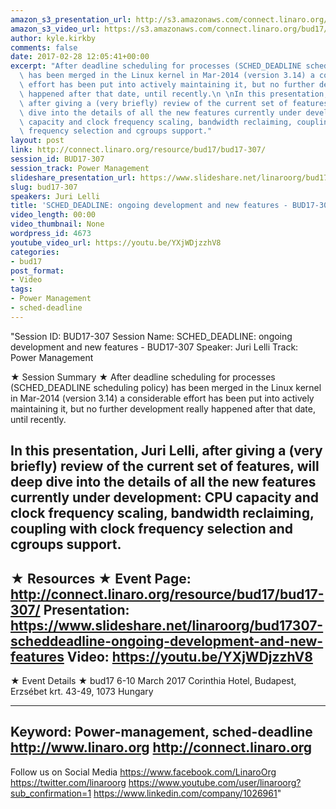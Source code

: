 ```yaml
---
amazon_s3_presentation_url: http://s3.amazonaws.com/connect.linaro.org/bud17/Presentations/BUD17-307%20-%20SCHED_DEADLINE-%20ongoing%20development%20and%20new%20features.pdf
amazon_s3_video_url: https://s3.amazonaws.com/connect.linaro.org/bud17/Videos/Wednesday/Bud17-307%20SCHED_DEADLINE%20%20ongoing%20development%20and%20new%20features.mp4
author: kyle.kirkby
comments: false
date: 2017-02-28 12:05:41+00:00
excerpt: "After deadline scheduling for processes (SCHED_DEADLINE scheduling policy)\
  \ has been merged in the Linux kernel in Mar-2014 (version 3.14) a considerable\
  \ effort has been put into actively maintaining it, but no further development really\
  \ happened after that date, until recently.\n \nIn this presentation, Juri Lelli,\
  \ after giving a (very briefly) review of the current set of features, will deep\
  \ dive into the details of all the new features currently under development: CPU\
  \ capacity and clock frequency scaling, bandwidth reclaiming, coupling with clock\
  \ frequency selection and cgroups support."
layout: post
link: http://connect.linaro.org/resource/bud17/bud17-307/
session_id: BUD17-307
session_track: Power Management
slideshare_presentation_url: https://www.slideshare.net/linaroorg/bud17307-scheddeadline-ongoing-development-and-new-features
slug: bud17-307
speakers: Juri Lelli
title: 'SCHED_DEADLINE: ongoing development and new features - BUD17-307'
video_length: 00:00
video_thumbnail: None
wordpress_id: 4673
youtube_video_url: https://youtu.be/YXjWDjzzhV8
categories:
- bud17
post_format:
- Video
tags:
- Power Management
- sched-deadline
---
```


"Session ID: BUD17-307
Session Name: SCHED_DEADLINE: ongoing development and new features - BUD17-307
Speaker: Juri Lelli
Track: Power Management


★ Session Summary ★
After deadline scheduling for processes (SCHED_DEADLINE scheduling policy) has been merged in the Linux kernel in Mar-2014 (version 3.14) a considerable effort has been put into actively maintaining it, but no further development really happened after that date, until recently.
 
In this presentation, Juri Lelli, after giving a (very briefly) review of the current set of features, will deep dive into the details of all the new features currently under development: CPU capacity and clock frequency scaling, bandwidth reclaiming, coupling with clock frequency selection and cgroups support.
---------------------------------------------------
★ Resources ★
Event Page: http://connect.linaro.org/resource/bud17/bud17-307/
Presentation: https://www.slideshare.net/linaroorg/bud17307-scheddeadline-ongoing-development-and-new-features
Video: https://youtu.be/YXjWDjzzhV8
 ---------------------------------------------------

★ Event Details ★
bud17
6-10 March 2017
Corinthia Hotel, Budapest,
Erzsébet krt. 43-49,
1073 Hungary

---------------------------------------------------
Keyword: Power-management, sched-deadline
http://www.linaro.org
http://connect.linaro.org
---------------------------------------------------
Follow us on Social Media
https://www.facebook.com/LinaroOrg
https://twitter.com/linaroorg
https://www.youtube.com/user/linaroorg?sub_confirmation=1
https://www.linkedin.com/company/1026961"
